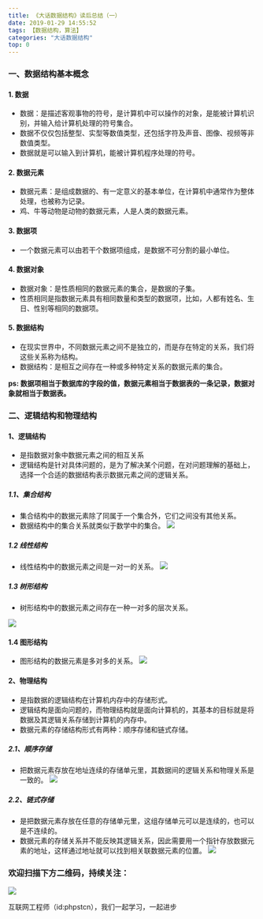 ```yaml
---
title: 《大话数据结构》读后总结（一）
date: 2019-01-29 14:55:52
tags: 【数据结构，算法】
categories: "大话数据结构"
top: 0
---
```


### 一、数据结构基本概念

#### 1. 数据

- 数据：是描述客观事物的符号，是计算机中可以操作的对象，是能被计算机识别，并输入给计算机处理的符号集合。
- 数据不仅仅包括整型、实型等数值类型，还包括字符及声音、图像、视频等非数值类型。
- 数据就是可以输入到计算机，能被计算机程序处理的符号。

#### 2. 数据元素

- 数据元素：是组成数据的、有一定意义的基本单位，在计算机中通常作为整体处理，也被称为记录。
- 鸡、牛等动物是动物的数据元素，人是人类的数据元素。

#### 3. 数据项

- 一个数据元素可以由若干个数据项组成，是数据不可分割的最小单位。

#### 4. 数据对象

- 数据对象：是性质相同的数据元素的集合，是数据的子集。
- 性质相同是指数据元素具有相同数量和类型的数据项，比如，人都有姓名、生日、性别等相同的数据项。

#### 5. 数据结构

- 在现实世界中，不同数据元素之间不是独立的，而是存在特定的关系，我们将这些关系称为结构。
- 数据结构：是相互之间存在一种或多种特定关系的数据元素的集合。

 **ps: 数据项相当于数据库的字段的值，数据元素相当于数据表的一条记录，数据对象就相当于数据表。**

### 二、逻辑结构和物理结构

#### 1、逻辑结构

- 是指数据对象中数据元素之间的相互关系
- 逻辑结构是针对具体问题的，是为了解决某个问题，在对问题理解的基础上，选择一个合适的数据结构表示数据元素之间的逻辑关系。

##### 1.1、集合结构

  - 集合结构中的数据元素除了同属于一个集合外，它们之间没有其他关系。
  - 数据结构中的集合关系就类似于数学中的集合。
  ![](http://ww1.sinaimg.cn/large/a616b9a4gy1g4y04dwv1tj20lc0kz74g.jpg)

##### 1.2 线性结构

  - 线性结构中的数据元素之间是一对一的关系。
 ![](http://ww1.sinaimg.cn/large/a616b9a4gy1g4y05xfyw6j20lc0cf74b.jpg)

##### 1.3 树形结构

  - 树形结构中的数据元素之间存在一种一对多的层次关系。

  ![](http://ww1.sinaimg.cn/large/a616b9a4gy1g4y06o59wgj20lc0aoq2z.jpg)

#### 1.4 图形结构

  - 图形结构的数据元素是多对多的关系。
  ![](http://ww1.sinaimg.cn/large/a616b9a4gy1g4y064j5wbj20lc0hzglq.jpg)

#### 2、物理结构

- 是指数据的逻辑结构在计算机内存中的存储形式。
- 逻辑结构是面向问题的，而物理结构就是面向计算机的，其基本的目标就是将数据及其逻辑关系存储到计算机的内存中。
- 数据元素的存储结构形式有两种：顺序存储和链式存储。

##### 2.1、顺序存储

  - 把数据元素存放在地址连续的存储单元里，其数据间的逻辑关系和物理关系是一致的。
  ![](http://ww1.sinaimg.cn/large/a616b9a4gy1g4y074f02zj20lc039mx4.jpg)

##### 2.2、链式存储

  - 是把数据元素存放在任意的存储单元里，这组存储单元可以是连续的，也可以是不连续的。
  - 数据元素的存储关系并不能反映其逻辑关系，因此需要用一个指针存放数据元素的地址，这样通过地址就可以找到相关联数据元素的位置。
![](http://ww1.sinaimg.cn/large/a616b9a4gy1g4y07a1l9nj20lc0jwq35.jpg)

### 欢迎扫描下方二维码，持续关注：

![](http://ww1.sinaimg.cn/large/a616b9a4gy1g4xzv954a4j20760763yo.jpg)

互联网工程师（id:phpstcn），我们一起学习，一起进步
